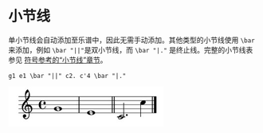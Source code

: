 # 小节线

单小节线会自动添加至乐谱中，因此无需手动添加。其他类型的小节线使用 `\bar`来添加，例如 `\bar "||"`是双小节线，而 `\bar "|."` 是终止线。完整的小节线表参见 [符号参考的“小节线”章节](http://lilypond.org/doc/v2.20/Documentation/notation/bars#bar-lines)。

```text
g1 e1 \bar "||" c2. c'4 \bar "|."
```

![](../../../.gitbook/assets/2.1.1-bar-line.jpg)

